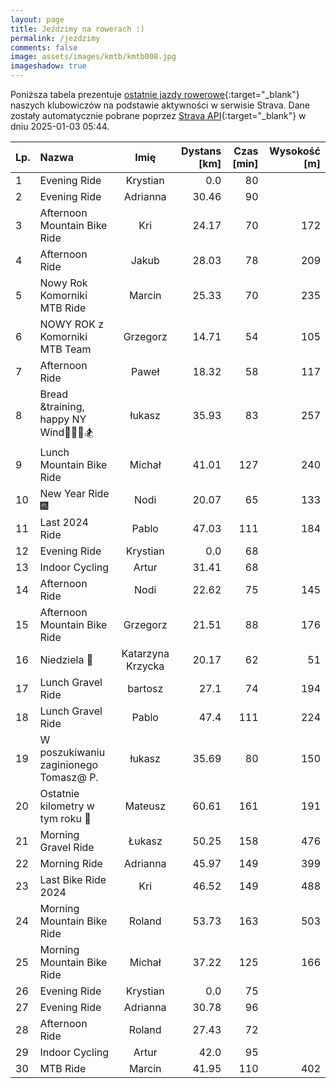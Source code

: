 ```yaml
---
layout: page
title: Jeździmy na rowerach :)
permalink: /jezdzimy
comments: false
image: assets/images/kmtb/kmtb008.jpg
imageshadow: true
---
```


Poniższa tabela prezentuje [ostatnie jazdy rowerowe](https://www.strava.com/clubs/336381){:target="_blank"} naszych klubowiczów na podstawie aktywności w serwisie Strava. Dane zostały automatycznie pobrane poprzez [Strava API](https://developers.strava.com/docs/reference/#api-Clubs-getClubActivitiesById){:target="_blank"} w dniu 2025-01-03 05:44.

Lp. | Nazwa | Imię | Dystans [km] | Czas [min] | Wysokość [m]
:--- | :--- | :---: | ---: | ---: | ---:
1|Evening Ride|Krystian|0.0|80|
2|Evening Ride|Adrianna|30.46|90|
3|Afternoon Mountain Bike Ride|Kri|24.17|70|172
4|Afternoon Ride|Jakub|28.03|78|209
5|Nowy Rok Komorniki MTB Ride|Marcin|25.33|70|235
6|NOWY ROK z Komorniki MTB Team|Grzegorz|14.71|54|105
7|Afternoon Ride|Paweł|18.32|58|117
8|Bread &training, happy NY Wind💨💯🚴🏂|łukasz|35.93|83|257
9|Lunch Mountain Bike Ride|Michał|41.01|127|240
10|New Year Ride 🎆|Nodi|20.07|65|133
11|Last 2024 Ride|Pablo|47.03|111|184
12|Evening Ride|Krystian|0.0|68|
13|Indoor Cycling|Artur|31.41|68|
14|Afternoon Ride|Nodi|22.62|75|145
15|Afternoon Mountain Bike Ride|Grzegorz|21.51|88|176
16|Niedziela 🚴|Katarzyna Krzycka|20.17|62|51
17|Lunch Gravel Ride|bartosz|27.1|74|194
18|Lunch Gravel Ride|Pablo|47.4|111|224
19|W poszukiwaniu zaginionego Tomasz@ P.|łukasz|35.69|80|150
20|Ostatnie kilometry w tym roku 🥹|Mateusz|60.61|161|191
21|Morning Gravel Ride|Łukasz|50.25|158|476
22|Morning Ride|Adrianna|45.97|149|399
23|Last Bike Ride 2024|Kri|46.52|149|488
24|Morning Mountain Bike Ride|Roland|53.73|163|503
25|Morning Mountain Bike Ride|Michał|37.22|125|166
26|Evening Ride|Krystian|0.0|75|
27|Evening Ride|Adrianna|30.78|96|
28|Afternoon Ride|Roland|27.43|72|
29|Indoor Cycling|Artur|42.0|95|
30|MTB Ride|Marcin|41.95|110|402
